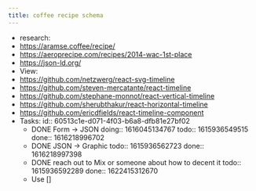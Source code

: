 ```yaml
---
title: coffee recipe schema
---
```


- research:
- https://aramse.coffee/recipe/
- https://aeroprecipe.com/recipes/2014-wac-1st-place
- https://json-ld.org/
- View:
- https://github.com/netzwerg/react-svg-timeline
- https://github.com/steven-mercatante/react-timeline
- https://github.com/stephane-monnot/react-vertical-timeline
- https://github.com/sherubthakur/react-horizontal-timeline
- https://github.com/ericdfields/react-timeline-component
- Tasks:
  id:: 60513c1e-d071-4f03-b6a8-dfb81e27bf02
	- DONE Form -> JSON
	  doing:: 1616045134767
	  todo:: 1615936549515
	  done:: 1616218996702
	- DONE JSON -> Graphic
	  todo:: 1615936562723
	  done:: 1616218997398
	- DONE reach out to Mix or someone about how to decent it
	  todo:: 1615936592289
	  done:: 1622415312670
	- Use []